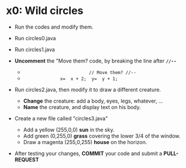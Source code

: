 # x0:  Wild circles

* Run the codes and modify them.
 * Run circles0.java

 * Run circles1.java
  * __Uncomment__ the "Move them? code, by breaking the line after __`//--`__
    * `                         // Move them? //--`
    * `              x=  x + 2;  y=  y + 1;`

 * Run circles2.java, then modify it to draw a different creature.
    * __Change__ the creature:  add a body, eyes, legs, whatever, ...
    * __Name__ the creature, and display text on his body.
    
 * Create a new file called "circles3.java"
    * Add a yellow (255,0,0) __sun__ in the sky.
    * Add green (0,255,0) __grass__ covering the lower 3/4 of the window.
    * Draw a magenta (255,0,255) __house__ on the horizon.

 * After testing your changes, __COMMIT__ your code and submit a __PULL-REQUEST__
